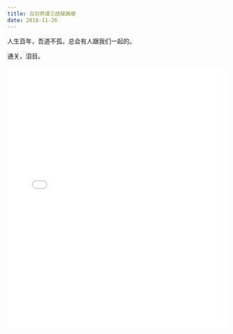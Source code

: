 ```yaml
---
title: 古剑奇谭三结尾画册
date: 2018-11-26
---
```


人生百年，吾道不孤，总会有人跟我们一起的。

通关，泪目。

<iframe width="960" height="600" src="//player.bilibili.com/player.html?aid=36784396&cid=64595446&page=1" scrolling="no" border="0" frameborder="no" framespacing="0" allowfullscreen="true" style="max-width:100%"> </iframe>